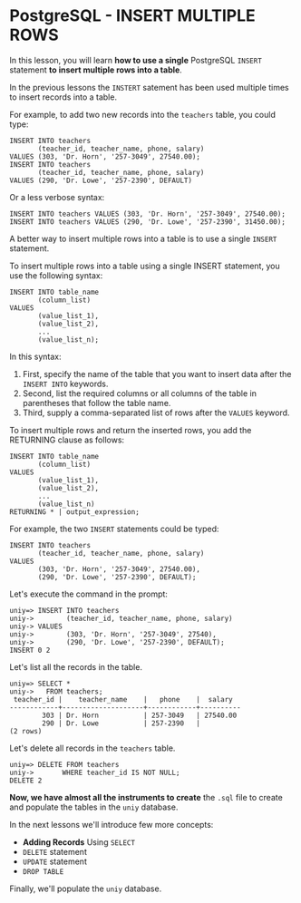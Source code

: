 # PostgreSQL - INSERT MULTIPLE ROWS

In this lesson, you will learn **how to use a single** PostgreSQL `INSERT` statement **to insert multiple rows into a table**.

In the previous lessons the `INSTERT` satement has been used multiple times to insert records into a table.

For example, to add two new records into the `teachers` table, you could type:

```console
INSERT INTO teachers
       (teacher_id, teacher_name, phone, salary)
VALUES (303, 'Dr. Horn', '257-3049', 27540.00);
INSERT INTO teachers
       (teacher_id, teacher_name, phone, salary)
VALUES (290, 'Dr. Lowe', '257-2390', DEFAULT)
```

Or a less verbose syntax:

```console
INSERT INTO teachers VALUES (303, 'Dr. Horn', '257-3049', 27540.00);
INSERT INTO teachers VALUES (290, 'Dr. Lowe', '257-2390', 31450.00);
```

A better way to insert multiple rows into a table is to use a single `INSERT` statement.

To insert multiple rows into a table using a single INSERT statement, you use the following syntax:

```console
INSERT INTO table_name
       (column_list)
VALUES
       (value_list_1),
       (value_list_2),
       ...
       (value_list_n);
```

In this syntax:

1. First, specify the name of the table that you want to insert data after the `INSERT INTO` keywords.
2. Second, list the required columns or all columns of the table in parentheses that follow the table name.
3. Third, supply a comma-separated list of rows after the `VALUES` keyword.

To insert multiple rows and return the inserted rows, you add the RETURNING clause as follows:

```console
INSERT INTO table_name
       (column_list)
VALUES
       (value_list_1),
       (value_list_2),
       ...
       (value_list_n)
RETURNING * | output_expression;
```

For example, the two `INSERT` statements could be typed:

```console
INSERT INTO teachers
       (teacher_id, teacher_name, phone, salary)
VALUES
       (303, 'Dr. Horn', '257-3049', 27540.00),
       (290, 'Dr. Lowe', '257-2390', DEFAULT);
```

Let's execute the command in the prompt:

```console
uniy=> INSERT INTO teachers
uniy->        (teacher_id, teacher_name, phone, salary)
uniy-> VALUES
uniy->        (303, 'Dr. Horn', '257-3049', 27540),
uniy->        (290, 'Dr. Lowe', '257-2390', DEFAULT);
INSERT 0 2
```
Let's list all the records in the table.

```console
uniy=> SELECT *
uniy->   FROM teachers;
 teacher_id |    teacher_name    |   phone    |  salary
------------+--------------------+------------+----------
        303 | Dr. Horn           | 257-3049   | 27540.00
        290 | Dr. Lowe           | 257-2390   |
(2 rows)
```

Let's delete all records in the `teachers` table.

```console
uniy=> DELETE FROM teachers
uniy->       WHERE teacher_id IS NOT NULL;
DELETE 2
```

**Now, we have almost all the instruments to create** the `.sql` file to create and populate the tables in the `uniy` database.

In the next lessons we'll introduce few more concepts:

- **Adding Records** Using `SELECT`
- `DELETE` statement
- `UPDATE` statement
- `DROP TABLE`

Finally, we'll populate the `uniy` database.
